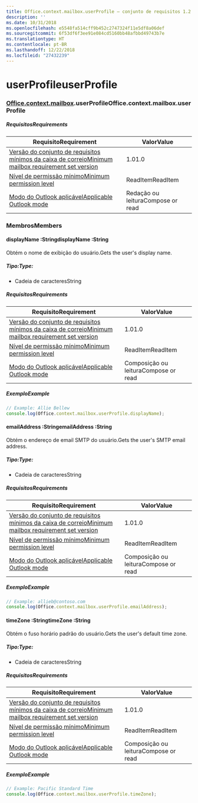 ```yaml
---
title: Office.context.mailbox.userProfile – conjunto de requisitos 1.2
description: ''
ms.date: 10/31/2018
ms.openlocfilehash: e5548fa514cff9b452c2747324f11e5df8a06def
ms.sourcegitcommit: 6f53df6f3ee91e084cd5160bb48afbbd49743b7e
ms.translationtype: HT
ms.contentlocale: pt-BR
ms.lasthandoff: 12/22/2018
ms.locfileid: "27432239"
---
```

# <a name="userprofile"></a><span data-ttu-id="3abfd-102">userProfile</span><span class="sxs-lookup"><span data-stu-id="3abfd-102">userProfile</span></span>

### <a name="officeofficemdcontextofficecontextmdmailboxofficecontextmailboxmduserprofile"></a><span data-ttu-id="3abfd-103">[Office](Office.md)[.context](Office.context.md)[.mailbox](Office.context.mailbox.md).userProfile</span><span class="sxs-lookup"><span data-stu-id="3abfd-103">Office.context.mailbox.userProfile</span></span>

##### <a name="requirements"></a><span data-ttu-id="3abfd-104">Requisitos</span><span class="sxs-lookup"><span data-stu-id="3abfd-104">Requirements</span></span>

|<span data-ttu-id="3abfd-105">Requisito</span><span class="sxs-lookup"><span data-stu-id="3abfd-105">Requirement</span></span>| <span data-ttu-id="3abfd-106">Valor</span><span class="sxs-lookup"><span data-stu-id="3abfd-106">Value</span></span>|
|---|---|
|[<span data-ttu-id="3abfd-107">Versão do conjunto de requisitos mínimos da caixa de correio</span><span class="sxs-lookup"><span data-stu-id="3abfd-107">Minimum mailbox requirement set version</span></span>](/office/dev/add-ins/reference/requirement-sets/outlook-api-requirement-sets)| <span data-ttu-id="3abfd-108">1.0</span><span class="sxs-lookup"><span data-stu-id="3abfd-108">1.0</span></span>|
|[<span data-ttu-id="3abfd-109">Nível de permissão mínimo</span><span class="sxs-lookup"><span data-stu-id="3abfd-109">Minimum permission level</span></span>](https://docs.microsoft.com/outlook/add-ins/understanding-outlook-add-in-permissions)| <span data-ttu-id="3abfd-110">ReadItem</span><span class="sxs-lookup"><span data-stu-id="3abfd-110">ReadItem</span></span>|
|[<span data-ttu-id="3abfd-111">Modo do Outlook aplicável</span><span class="sxs-lookup"><span data-stu-id="3abfd-111">Applicable Outlook mode</span></span>](https://docs.microsoft.com/outlook/add-ins/#extension-points)| <span data-ttu-id="3abfd-112">Redação ou leitura</span><span class="sxs-lookup"><span data-stu-id="3abfd-112">Compose or read</span></span>|

### <a name="members"></a><span data-ttu-id="3abfd-113">Membros</span><span class="sxs-lookup"><span data-stu-id="3abfd-113">Members</span></span>

####  <a name="displayname-string"></a><span data-ttu-id="3abfd-114">displayName :String</span><span class="sxs-lookup"><span data-stu-id="3abfd-114">displayName :String</span></span>

<span data-ttu-id="3abfd-115">Obtém o nome de exibição do usuário.</span><span class="sxs-lookup"><span data-stu-id="3abfd-115">Gets the user's display name.</span></span>

##### <a name="type"></a><span data-ttu-id="3abfd-116">Tipo:</span><span class="sxs-lookup"><span data-stu-id="3abfd-116">Type:</span></span>

*   <span data-ttu-id="3abfd-117">Cadeia de caracteres</span><span class="sxs-lookup"><span data-stu-id="3abfd-117">String</span></span>

##### <a name="requirements"></a><span data-ttu-id="3abfd-118">Requisitos</span><span class="sxs-lookup"><span data-stu-id="3abfd-118">Requirements</span></span>

|<span data-ttu-id="3abfd-119">Requisito</span><span class="sxs-lookup"><span data-stu-id="3abfd-119">Requirement</span></span>| <span data-ttu-id="3abfd-120">Valor</span><span class="sxs-lookup"><span data-stu-id="3abfd-120">Value</span></span>|
|---|---|
|[<span data-ttu-id="3abfd-121">Versão do conjunto de requisitos mínimos da caixa de correio</span><span class="sxs-lookup"><span data-stu-id="3abfd-121">Minimum mailbox requirement set version</span></span>](/office/dev/add-ins/reference/requirement-sets/outlook-api-requirement-sets)| <span data-ttu-id="3abfd-122">1.0</span><span class="sxs-lookup"><span data-stu-id="3abfd-122">1.0</span></span>|
|[<span data-ttu-id="3abfd-123">Nível de permissão mínimo</span><span class="sxs-lookup"><span data-stu-id="3abfd-123">Minimum permission level</span></span>](https://docs.microsoft.com/outlook/add-ins/understanding-outlook-add-in-permissions)| <span data-ttu-id="3abfd-124">ReadItem</span><span class="sxs-lookup"><span data-stu-id="3abfd-124">ReadItem</span></span>|
|[<span data-ttu-id="3abfd-125">Modo do Outlook aplicável</span><span class="sxs-lookup"><span data-stu-id="3abfd-125">Applicable Outlook mode</span></span>](https://docs.microsoft.com/outlook/add-ins/#extension-points)| <span data-ttu-id="3abfd-126">Composição ou leitura</span><span class="sxs-lookup"><span data-stu-id="3abfd-126">Compose or read</span></span>|

##### <a name="example"></a><span data-ttu-id="3abfd-127">Exemplo</span><span class="sxs-lookup"><span data-stu-id="3abfd-127">Example</span></span>

```js
// Example: Allie Bellew
console.log(Office.context.mailbox.userProfile.displayName);
```

####  <a name="emailaddress-string"></a><span data-ttu-id="3abfd-128">emailAddress :String</span><span class="sxs-lookup"><span data-stu-id="3abfd-128">emailAddress :String</span></span>

<span data-ttu-id="3abfd-129">Obtém o endereço de email SMTP do usuário.</span><span class="sxs-lookup"><span data-stu-id="3abfd-129">Gets the user's SMTP email address.</span></span>

##### <a name="type"></a><span data-ttu-id="3abfd-130">Tipo:</span><span class="sxs-lookup"><span data-stu-id="3abfd-130">Type:</span></span>

*   <span data-ttu-id="3abfd-131">Cadeia de caracteres</span><span class="sxs-lookup"><span data-stu-id="3abfd-131">String</span></span>

##### <a name="requirements"></a><span data-ttu-id="3abfd-132">Requisitos</span><span class="sxs-lookup"><span data-stu-id="3abfd-132">Requirements</span></span>

|<span data-ttu-id="3abfd-133">Requisito</span><span class="sxs-lookup"><span data-stu-id="3abfd-133">Requirement</span></span>| <span data-ttu-id="3abfd-134">Valor</span><span class="sxs-lookup"><span data-stu-id="3abfd-134">Value</span></span>|
|---|---|
|[<span data-ttu-id="3abfd-135">Versão do conjunto de requisitos mínimos da caixa de correio</span><span class="sxs-lookup"><span data-stu-id="3abfd-135">Minimum mailbox requirement set version</span></span>](/office/dev/add-ins/reference/requirement-sets/outlook-api-requirement-sets)| <span data-ttu-id="3abfd-136">1.0</span><span class="sxs-lookup"><span data-stu-id="3abfd-136">1.0</span></span>|
|[<span data-ttu-id="3abfd-137">Nível de permissão mínimo</span><span class="sxs-lookup"><span data-stu-id="3abfd-137">Minimum permission level</span></span>](https://docs.microsoft.com/outlook/add-ins/understanding-outlook-add-in-permissions)| <span data-ttu-id="3abfd-138">ReadItem</span><span class="sxs-lookup"><span data-stu-id="3abfd-138">ReadItem</span></span>|
|[<span data-ttu-id="3abfd-139">Modo do Outlook aplicável</span><span class="sxs-lookup"><span data-stu-id="3abfd-139">Applicable Outlook mode</span></span>](https://docs.microsoft.com/outlook/add-ins/#extension-points)| <span data-ttu-id="3abfd-140">Composição ou leitura</span><span class="sxs-lookup"><span data-stu-id="3abfd-140">Compose or read</span></span>|

##### <a name="example"></a><span data-ttu-id="3abfd-141">Exemplo</span><span class="sxs-lookup"><span data-stu-id="3abfd-141">Example</span></span>

```js
// Example: allieb@contoso.com
console.log(Office.context.mailbox.userProfile.emailAddress);
```

####  <a name="timezone-string"></a><span data-ttu-id="3abfd-142">timeZone :String</span><span class="sxs-lookup"><span data-stu-id="3abfd-142">timeZone :String</span></span>

<span data-ttu-id="3abfd-143">Obtém o fuso horário padrão do usuário.</span><span class="sxs-lookup"><span data-stu-id="3abfd-143">Gets the user's default time zone.</span></span>

##### <a name="type"></a><span data-ttu-id="3abfd-144">Tipo:</span><span class="sxs-lookup"><span data-stu-id="3abfd-144">Type:</span></span>

*   <span data-ttu-id="3abfd-145">Cadeia de caracteres</span><span class="sxs-lookup"><span data-stu-id="3abfd-145">String</span></span>

##### <a name="requirements"></a><span data-ttu-id="3abfd-146">Requisitos</span><span class="sxs-lookup"><span data-stu-id="3abfd-146">Requirements</span></span>

|<span data-ttu-id="3abfd-147">Requisito</span><span class="sxs-lookup"><span data-stu-id="3abfd-147">Requirement</span></span>| <span data-ttu-id="3abfd-148">Valor</span><span class="sxs-lookup"><span data-stu-id="3abfd-148">Value</span></span>|
|---|---|
|[<span data-ttu-id="3abfd-149">Versão do conjunto de requisitos mínimos da caixa de correio</span><span class="sxs-lookup"><span data-stu-id="3abfd-149">Minimum mailbox requirement set version</span></span>](/office/dev/add-ins/reference/requirement-sets/outlook-api-requirement-sets)| <span data-ttu-id="3abfd-150">1.0</span><span class="sxs-lookup"><span data-stu-id="3abfd-150">1.0</span></span>|
|[<span data-ttu-id="3abfd-151">Nível de permissão mínimo</span><span class="sxs-lookup"><span data-stu-id="3abfd-151">Minimum permission level</span></span>](https://docs.microsoft.com/outlook/add-ins/understanding-outlook-add-in-permissions)| <span data-ttu-id="3abfd-152">ReadItem</span><span class="sxs-lookup"><span data-stu-id="3abfd-152">ReadItem</span></span>|
|[<span data-ttu-id="3abfd-153">Modo do Outlook aplicável</span><span class="sxs-lookup"><span data-stu-id="3abfd-153">Applicable Outlook mode</span></span>](https://docs.microsoft.com/outlook/add-ins/#extension-points)| <span data-ttu-id="3abfd-154">Composição ou leitura</span><span class="sxs-lookup"><span data-stu-id="3abfd-154">Compose or read</span></span>|

##### <a name="example"></a><span data-ttu-id="3abfd-155">Exemplo</span><span class="sxs-lookup"><span data-stu-id="3abfd-155">Example</span></span>

```js
// Example: Pacific Standard Time
console.log(Office.context.mailbox.userProfile.timeZone);
```